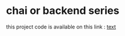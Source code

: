 # chai or backend series

this project code is available on this link : [text](https://github.com/hiteshchoudhary/apihub)